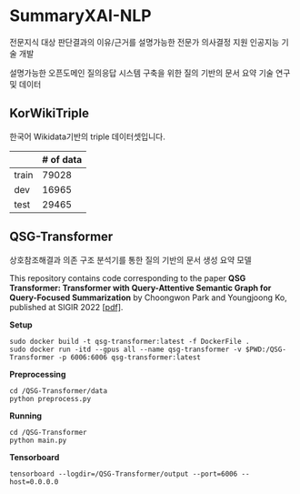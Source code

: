 # SummaryXAI-NLP
전문지식 대상 판단결과의 이유/근거를 설명가능한 전문가 의사결정 지원 인공지능 기술 개발

설명가능한 오픈도메인 질의응답 시스템 구축을 위한 질의 기반의 문서 요약 기술 연구 및 데이터


## **KorWikiTriple**

한국어 Wikidata기반의 triple 데이터셋입니다.

|  | # of data |
|-------------|-------------|
| train | 79028 |
| dev | 16965 |
| test | 29465 |


## **QSG-Transformer**

상호참조해결과 의존 구조 분석기를 통한 질의 기반의 문서 생성 요약 모델

This repository contains code corresponding to the paper **QSG Transformer: Transformer with Query-Attentive Semantic Graph for Query-Focused Summarization** by Choongwon Park and Youngjoong Ko, published at SIGIR 2022 [\[pdf\]].

**Setup**
```
sudo docker build -t qsg-transformer:latest -f DockerFile .
sudo docker run -itd --gpus all --name qsg-transformer -v $PWD:/QSG-Transformer -p 6006:6006 qsg-transformer:latest
```

**Preprocessing**
```
cd /QSG-Transformer/data
python preprocess.py
```

**Running**
```
cd /QSG-Transformer
python main.py
```

**Tensorboard**
```
tensorboard --logdir=/QSG-Transformer/output --port=6006 --host=0.0.0.0
```
[\[pdf\]]:https://dl.acm.org/doi/pdf/10.1145/3477495.3531901
